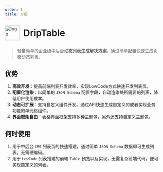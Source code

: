 ```yaml
---
order: 1
title: 介绍
---
```


<div style="display:flex;align-items:center;margin-bottom:24px">
  <img src="https://storage.360buyimg.com/imgtools/7e0e546a96-d962c880-f9a2-11eb-bf08-d585041b7c80.svg" alt="logo" width="48px"/>
  <span style="font-size:30px;font-weight:600;display:inline-block;margin-left:12px">DripTable</span>
</div>

> 轻量简单的企业级中后台**动态列表生成解决方案**，通过简单配置快速生成页面动态列表。

## 优势

1. **高效开发**：提高前端列表开发效率，实现LowCode方式快速开发列表页。
2. **配置化渲染**：以简单的 `JSON Schema` 配置字段，自动渲染处所需要的列表，降低用户使用成本。
3. **动态可扩展**：支持自定义组件开发，通过API快速生成自定义的或者实现业务功能的单元格组件。
4. **界面框架自由**：表格界面框架支持多种主题包，另外还支持自定义主题包。

## 何时使用

1. 用于中后台 `CMS` 列表页的快速搭建，通过简单 `JSON Schema` 数据即可生成列表，无需硬编码。
2. 用于 `LowCode` 列表搭建的前端 `Table` 预览以及实现，无需复杂前端代码，便可实现自定义的列表。
